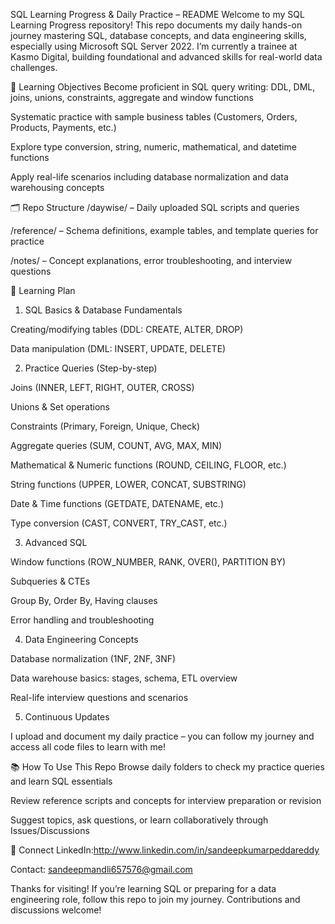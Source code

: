 SQL Learning Progress & Daily Practice – README
Welcome to my SQL Learning Progress repository!
This repo documents my daily hands-on journey mastering SQL, database concepts, and data engineering skills, especially using Microsoft SQL Server 2022. I’m currently a trainee at Kasmo Digital, building foundational and advanced skills for real-world data challenges.

🎯 Learning Objectives
Become proficient in SQL query writing: DDL, DML, joins, unions, constraints, aggregate and window functions

Systematic practice with sample business tables (Customers, Orders, Products, Payments, etc.)

Explore type conversion, string, numeric, mathematical, and datetime functions

Apply real-life scenarios including database normalization and data warehousing concepts

🗂️ Repo Structure
/daywise/ – Daily uploaded SQL scripts and queries

/reference/ – Schema definitions, example tables, and template queries for practice

/notes/ – Concept explanations, error troubleshooting, and interview questions

🚀 Learning Plan
1. SQL Basics & Database Fundamentals

Creating/modifying tables (DDL: CREATE, ALTER, DROP)

Data manipulation (DML: INSERT, UPDATE, DELETE)

2. Practice Queries (Step-by-step)

Joins (INNER, LEFT, RIGHT, OUTER, CROSS)

Unions & Set operations

Constraints (Primary, Foreign, Unique, Check)

Aggregate queries (SUM, COUNT, AVG, MAX, MIN)

Mathematical & Numeric functions (ROUND, CEILING, FLOOR, etc.)

String functions (UPPER, LOWER, CONCAT, SUBSTRING)

Date & Time functions (GETDATE, DATENAME, etc.)

Type conversion (CAST, CONVERT, TRY_CAST, etc.)

3. Advanced SQL

Window functions (ROW_NUMBER, RANK, OVER(), PARTITION BY)

Subqueries & CTEs

Group By, Order By, Having clauses

Error handling and troubleshooting

4. Data Engineering Concepts

Database normalization (1NF, 2NF, 3NF)

Data warehouse basics: stages, schema, ETL overview

Real-life interview questions and scenarios

5. Continuous Updates

I upload and document my daily practice – you can follow my journey and access all code files to learn with me!

📚 How To Use This Repo
Browse daily folders to check my practice queries and learn SQL essentials

Review reference scripts and concepts for interview preparation or revision

Suggest topics, ask questions, or learn collaboratively through Issues/Discussions

🔗 Connect
LinkedIn:http://www.linkedin.com/in/sandeepkumarpeddareddy

Contact: sandeepmandli657576@gmail.com

Thanks for visiting!
If you’re learning SQL or preparing for a data engineering role, follow this repo to join my journey. Contributions and discussions welcome!
